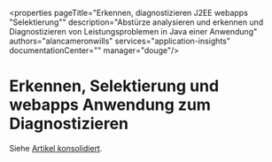 <properties
    pageTitle="Erkennen, diagnostizieren J2EE webapps "Selektierung""
    description="Abstürze analysieren und erkennen und Diagnostizieren von Leistungsproblemen in Java einer Anwendung"
    authors="alancameronwills"
    services="application-insights"
    documentationCenter=""
    manager="douge"/>

<tags
    ms.service="application-insights"
    ms.workload="tbd"
    ms.tgt_pltfrm="ibiza"
    ms.devlang="na"
    ms.topic="article" 
    ms.date="02/04/2016"
    ms.author="awills"/>

# <a name="detect-triage-and-diagnose-web-apps-with-application-insights"></a>Erkennen, Selektierung und webapps Anwendung zum Diagnostizieren

Siehe [Artikel konsolidiert](app-insights-detect-triage-diagnose.md).
 

